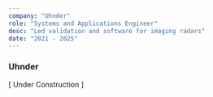 ```yaml
---
company: "Uhnder"
role: "Systems and Applications Engineer"
desc: "Led validation and software for imaging radars"
date: "2021 - 2025"
---
```


### Uhnder

[ Under Construction ]
